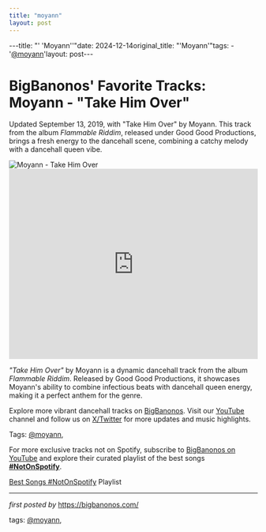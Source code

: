 ```yaml
---
title: "moyann"
layout: post
---
```

---title: "' 'Moyann''"date: 2024-12-14original_title: "'Moyann'"tags:  - '[@moyann](/tags/moyann/)'layout: post---<!-- Post Title --><h1 >BigBanonos' Favorite Tracks: Moyann - "Take Him Over"</h1> <!-- Introductory Text --><p >Updated September 13, 2019, with "Take Him Over" by Moyann. This track from the album <em>Flammable Riddim</em>, released under Good Good Productions, brings a fresh energy to the dancehall scene, combining a catchy melody with a dancehall queen vibe.</p> <!-- Featured Image --><div > <img src="https://img.redbull.com/images/c_limit,w_1500,h_1000/f_auto,q_auto/redbullcom/2020/9/10/ebl4gpkzpeutakqajbvm/moyann" alt="Moyann - Take Him Over" /></div> <!-- YouTube Video Embed --><div > <iframe width="100%" height="385" src="https://www.youtube.com/embed/vvkF6cWwx-U" title="Moyann - Take Him Over (Official Audio)" frameborder="0" allow="accelerometer; autoplay; clipboard-write; encrypted-media; gyroscope; picture-in-picture; web-share" referrerpolicy="strict-origin-when-cross-origin" allowfullscreen></iframe></div> <!-- Song Information --><div > <p><em>"Take Him Over"</em> by Moyann is a dynamic dancehall track from the album <em>Flammable Riddim</em>. Released by Good Good Productions, it showcases Moyann's ability to combine infectious beats with dancehall queen energy, making it a perfect anthem for the genre.</p></div> <!-- Footer Links --><div > <p>Explore more vibrant dancehall tracks on <a href="https://bigbanonos.com/" target="_blank">BigBanonos</a>. Visit our <a href="https://www.youtube.com/[@BigBanonos](/tags/BigBanonos/)" target="_blank">YouTube</a> channel and follow us on <a href="https://x.com/bigbanonos" target="_blank">X/Twitter</a> for more updates and music highlights.</p></div> <!-- Tags --><p >Tags: [@moyann](/tags/moyann/),</p><!--Subscribe and Playlist Links--><div>    <p>For more exclusive tracks not on Spotify, subscribe to <a href="https://www.youtube.com/[@BigBanonos](/tags/BigBanonos/)" target="_blank">BigBanonos on YouTube</a> and explore their curated playlist of the best songs <strong>[#NotOnSpotify](/tags/NotOnSpotify/)</strong>.</p>    <p><a href="https://www.youtube.com/playlist?list=PLtuNtuTatqI0kFahUCbtbfenC_ET5O_tr" target="_blank">Best Songs [#NotOnSpotify](/tags/NotOnSpotify/) Playlist<br /></a></p></div><hr /><p><em>first posted by</em> <a href="https://bigbanonos.com/" rel="noopener" target="_new">https://bigbanonos.com/</a></p><p>tags: [@moyann](/tags/moyann/),</p>